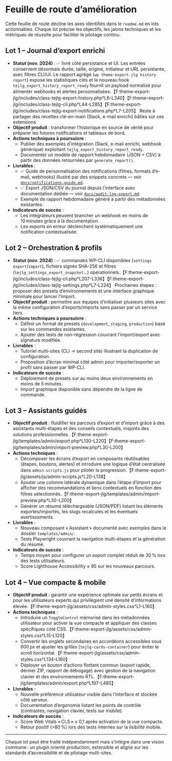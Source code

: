 # Feuille de route d’amélioration

Cette feuille de route décline les axes identifiés dans le `readme.md` en lots actionnables. Chaque lot précise les objectifs, les jalons techniques et les métriques de réussite pour faciliter le pilotage continu.

## Lot 1 – Journal d’export enrichi
- **Statut (nov. 2024)** : ✅ livré côté persistance et UI. Les entrées conservent désormais durée, taille, origine, initiateur et URL persistante, avec filtres CLI/UI. Le rapport agrégé (`wp theme-export-jlg history report`) expose les statistiques clés et le nouveau hook `tejlg_export_history_report_ready` fournit un payload normalisé pour alimenter webhooks et alertes personnalisées.【F:theme-export-jlg/includes/class-tejlg-export-history.php†L6-L340】【F:theme-export-jlg/includes/class-tejlg-cli.php†L44-L285】【F:theme-export-jlg/includes/class-tejlg-export-notifications.php†L7-L205】 Reste à partager des recettes clé-en-main (Slack, e-mail enrichi) bâties sur ces extensions.
- **Objectif produit** : transformer l’historique en source de vérité pour préparer les futures notifications et tableaux de bord.
- **Actions techniques à poursuivre** :
  - Publier des exemples d’intégration (Slack, e-mail enrichi, webhook générique) exploitant `tejlg_export_history_report_ready`.
  - Documenter un modèle de rapport hebdomadaire (JSON + CSV) à partir des données retournées par `generate_report()`.
- **Livrables** :
  - ✅ Guide de personnalisation des notifications (filtres, formats d’e-mail, webhooks) illustré par des snippets concrets — voir [`docs/notifications-guide.md`](./notifications-guide.md).
  - ✅ Export JSON/CSV du journal depuis l’interface avec documentation dédiée — voir [`docs/audit-log-export.md`](./audit-log-export.md).
  - Exemple de rapport hebdomadaire généré à partir des métadonnées existantes.
- **Indicateurs de succès** :
  - Les intégrateurs peuvent brancher un webhook en moins de 10 minutes grâce à la documentation.
  - Les exports en erreur déclenchent systématiquement une notification contextualisée.

## Lot 2 – Orchestration & profils
- **Statut (nov. 2024)** : ✅ commandes WP-CLI disponibles (`settings export`/`import`), fichiers signés SHA-256 et filtres (`tejlg_settings_export_snapshot`…) opérationnels.【F:theme-export-jlg/includes/class-tejlg-cli.php†L207-L336】【F:theme-export-jlg/includes/class-tejlg-settings.php†L7-L224】 Prochaines étapes : proposer des presets d’environnements et une interface graphique minimale pour lancer l’import.
- **Objectif produit** : permettre aux équipes d’initialiser plusieurs sites avec la même configuration d’exports/imports sans passer par un service tiers.
- **Actions techniques à poursuivre** :
  - Définir un format de presets (`development`, `staging`, `production`) basé sur les commandes existantes.
  - Ajouter des tests de non-régression couvrant l’import/export avec signature modifiée.
- **Livrables** :
  - Tutoriel multi-sites (CLI → second site) illustrant la duplication de configuration.
  - Proposition d’écran minimal côté admin pour importer/exporter un profil sans passer par WP-CLI.
- **Indicateurs de succès** :
  - Déploiement de presets sur au moins deux environnements en moins de 5 minutes.
  - Import graphique disponible sans dépendre de la ligne de commande.

## Lot 3 – Assistants guidés
- **Objectif produit** : fluidifier les parcours d’export et d’import grâce à des assistants multi-étapes et des conseils contextuels, inspirés des solutions professionnelles.【F:theme-export-jlg/templates/admin/export.php†L130-L220】【F:theme-export-jlg/templates/admin/import-preview.php†L30-L200】
- **Actions techniques** :
  - Décomposer les écrans d’export en composants réutilisables (étapes, boutons, alertes) et introduire une logique d’état centralisée dans `admin-scripts.js` pour piloter la progression.【F:theme-export-jlg/assets/js/admin-scripts.js†L20-L138】
  - Ajouter une colonne latérale dynamique dans l’étape d’import pour afficher des recommandations et liens contextuels en fonction des filtres sélectionnés.【F:theme-export-jlg/templates/admin/import-preview.php†L30-L200】
  - Générer un résumé téléchargeable (JSON/PDF) listant les éléments exportés/importés, les slugs recalculés et les éventuels avertissements.
- **Livrables** :
  - Nouveau composant « Assistant » documenté avec exemples dans le dossier `templates/admin/`.
  - Tests Playwright couvrant la navigation multi-étapes et la génération du résumé.
- **Indicateurs de succès** :
  - Temps moyen pour configurer un export complet réduit de 30 % lors des tests utilisateurs.
  - Score Lighthouse Accessibility ≥ 95 sur les nouveaux parcours.

## Lot 4 – Vue compacte & mobile
- **Objectif produit** : garantir une expérience optimale sur petits écrans et pour les utilisateurs experts qui privilégient une densité d’informations élevée.【F:theme-export-jlg/assets/css/admin-styles.css†L1-L160】
- **Actions techniques** :
  - Introduire un `ToggleControl` mémorisé dans les métadonnées utilisateur pour activer la vue compacte et appliquer des classes spécifiques côté CSS.【F:theme-export-jlg/assets/css/admin-styles.css†L15-L120】
  - Convertir les onglets secondaires en accordéons accessibles sous 600 px et ajuster les grilles (`tejlg-cards-container`) pour éviter le scroll horizontal.【F:theme-export-jlg/assets/css/admin-styles.css†L134-L160】
  - Déployer un bouton d’actions flottant commun (export rapide, dernier ZIP, rapport de débogage) avec gestion de la navigation clavier et des environnements RTL.【F:theme-export-jlg/templates/admin/export.php†L197-L485】
- **Livrables** :
  - Nouvelle préférence utilisateur visible dans l’interface et stockée côté serveur.
  - Documentation d’ergonomie listant les points de contrôle (contrastes, navigation clavier, tests sur mobile).
- **Indicateurs de succès** :
  - Score Web Vitals « CLS » ≤ 0,1 après activation de la vue compacte.
  - Retour positif (>80 %) lors des tests internes sur la lisibilité mobile.

---

Chaque lot peut être traité indépendamment mais s’intègre dans une vision commune : un plugin orienté production, extensible et aligné sur les standards d’accessibilité et de pilotage multi-sites.
